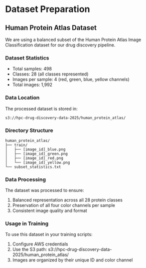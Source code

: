 # Dataset Preparation

## Human Protein Atlas Dataset

We are using a balanced subset of the Human Protein Atlas Image Classification dataset for our drug discovery pipeline.

### Dataset Statistics
- Total samples: 498
- Classes: 28 (all classes represented)
- Images per sample: 4 (red, green, blue, yellow channels)
- Total images: 1,992

### Data Location
The processed dataset is stored in:
```
s3://hpc-drug-discovery-data-2025/human_protein_atlas/
```

### Directory Structure
```
human_protein_atlas/
├── train/
│   ├── [image_id]_blue.png
│   ├── [image_id]_green.png
│   ├── [image_id]_red.png
│   └── [image_id]_yellow.png
└── subset_statistics.txt
```

### Data Processing
The dataset was processed to ensure:
1. Balanced representation across all 28 protein classes
2. Preservation of all four color channels per sample
3. Consistent image quality and format

### Usage in Training
To use this dataset in your training scripts:
1. Configure AWS credentials
2. Use the S3 path: s3://hpc-drug-discovery-data-2025/human_protein_atlas/
3. Images are organized by their unique ID and color channel
